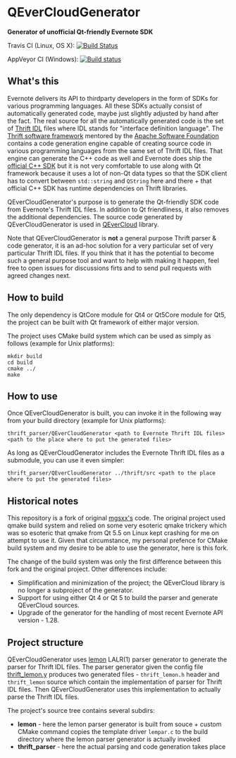 QEverCloudGenerator
==================

**Generator of unofficial Qt-friendly Evernote SDK**

Travis CI (Linux, OS X): [![Build Status](https://travis-ci.org/d1vanov/QEverCloudGenerator.svg?branch=master)](https://travis-ci.org/d1vanov/QEverCloudGenerator)

AppVeyor CI (Windows): [![Build status](https://ci.appveyor.com/api/projects/status/lx8t6mql7vywcgfm/branch/master?svg=true)](https://ci.appveyor.com/project/d1vanov/qevercloudgenerator/branch/master)

## What's this

Evernote delivers its API to thirdparty developers in the form of SDKs for various programming languages. All these SDKs actually consist of automatically generated code, maybe just slightly adjusted by hand after the fact. The real source for all the automatically generated code is the set of [Thrift IDL](https://github.com/evernote/evernote-thrift) files where IDL stands for "interface definition language". The [Thrift software framework](https://thrift.apache.org) mentored by the [Apache Software Foundation](https://www.apache.org) contains a code generation engine capable of creating source code in various programming languages from the same set of Thrift IDL files. That engine can generate the C++ code as well and Evernote does ship the [official C++ SDK](https://github.com/evernote/evernote-sdk-cpp) but it is not very comfortable to use along with Qt framework because it uses a lot of non-Qt data types so that the SDK client has to convert between `std::string` and `QString` here and there + that official C++ SDK has runtime dependencies on Thrift libraries.

QEverCloudGenerator's purpose is to generate the Qt-friendly SDK code from Evernote's Thrift IDL files. In addition to Qt friendliness, it also removes the additional dependencies. The source code generated by QEverCloudGenerator is used in [QEverCloud](https://github.com/d1vanov/QEverCloud) library.

Note that QEverCloudGenerator is **not** a general purpose Thrift parser & code generator, it is an ad-hoc solution for a very particular set of very particular Thrift IDL files. If you think that it has the potential to become such a general purpose tool and want to help with making it happen, feel free to open issues for discussions firts and to send pull requests with agreed changes next.

## How to build

The only dependency is QtCore module for Qt4 or Qt5Core module for Qt5, the project can be built with Qt framework of either major version.

The project uses CMake build system which can be used as simply as follows (example for Unix platforms):
```
mkdir build
cd build
cmake ../
make
```

## How to use

Once QEverCloudGenerator is built, you can invoke it in the following way from your build directory (example for Unix platforms):
```
thrift_parser/QEverCloudGenerator <path to Evernote Thrift IDL files> <path to the place where to put the generated files>
```
As long as QEverCloudGenerator includes the Evernote Thrift IDL files as a submodule, you can use it even simpler:
```
thrift_parser/QEverCloudGenerator ../thrift/src <path to the place where to put the generated files>
```

## Historical notes

This repository is a fork of original [mgsxx's](https://github.com/mgsxx/QEverCloudGenerator) code. The original project used qmake build system and relied on some very esoteric qmake trickery which was so esoteric that qmake from Qt 5.5 on Linux kept crashing for me on attempt to use it. Given that circumstance, my personal prefence for CMake build system and my desire to be able to use the generator, here is this fork.

The change of the build system was only the first difference between this fork and the original project. Other differences include:
* Simplification and minimization of the project; the QEverCloud library is no longer a subproject of the generator.
* Support for using either Qt 4 or Qt 5 to build the parser and generate QEverCloud sources.
* Upgrade of the generator for the handling of most recent Evernote API version - 1.28.

## Project structure

QEverCloudGenerator uses [lemon](http://www.hwaci.com/sw/lemon) LALR(1) parser generator to generate the parser for Thrift IDL files. The parser generator given the config file [thrift_lemon.y](thrift_parser/thrift_lemon.y) produces two generated files - `thrift_lemon.h` header and `thrift_lemon` source which contain the implementation of parser for Thrift IDL files. Then QEverCloudGenerator uses this implementation to actually parse the Thrift IDL files.

The project's source tree contains several subdirs:
- **lemon** - here the lemon parser generator is built from souce + custom CMake command copies the template driver `lempar.c` to the build directory where the lemon parser generator is actually invoked
- **thrift_parser** - here the actual parsing and code generation takes place
